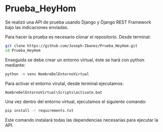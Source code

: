 # Prueba_HeyHom
Se realizó una API de prueba usando Django y Django REST Framework bajo las indicaciones enviadas. 

Para hacer la prueba es necesario clonar el repositorio. 
Desde terminal:
```bash
git clone https://github.com/Joseph-Ibanez/Prueba_HeyHom.git
cd Prueba_HeyHom
```
Enseguida se debe crear un entorno virtual, éste se hará con python mediante:
```bash
python -m venv NombreDelEntornoVirtual
```
Para activar el entorno virutal, desde terminal ejecutamos:
```bash
NombreDelEntornoVirtual\Scripts\activate.bat
```
Una vez dentro del entorno virtual, ejecutamos el siguiente comando:
```bash
pip install -r requirements.txt
```
Este comando instalará todas las dependencias necesarias para ejecutar la API.

